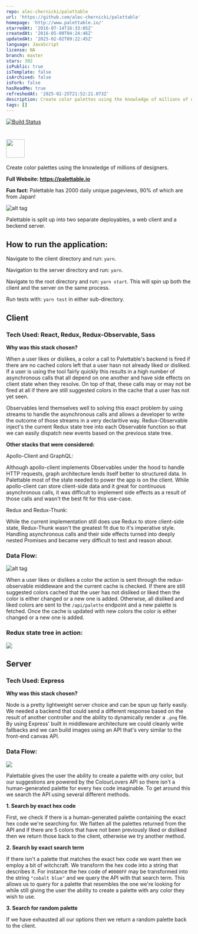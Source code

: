 ```yaml
---
repo: alec-chernicki/palettable
url: 'https://github.com/alec-chernicki/palettable'
homepage: 'http://www.palettable.io/'
starredAt: '2016-07-14T16:33:05Z'
createdAt: '2016-05-09T04:24:46Z'
updatedAt: '2025-02-02T09:22:45Z'
language: JavaScript
license: NA
branch: master
stars: 392
isPublic: true
isTemplate: false
isArchived: false
isFork: false
hasReadMe: true
refreshedAt: '2025-02-25T21:52:21.073Z'
description: Create color palettes using the knowledge of millions of designers.
tags: []
---
```


[![Build Status](https://travis-ci.org/alecortega/palettable.svg?branch=master)](https://travis-ci.org/alecortega/palettable)

# <img src='http://i.imgur.com/580vPI2.png' height='50'></a>

Create color palettes using the knowledge of millions of designers.

**Full Website: https://palettable.io**

**Fun fact:** Palettable has 2000 daily unique pageviews, 90% of which are from Japan! 

![alt tag](http://i63.tinypic.com/16iikx4.png)

Palettable is split up into two separate deployables, a web client and a beckend server.

## How to run the application:

Navigate to the client directory and run: `yarn`.

Navigation to the server directory and run: `yarn`.

Navigate to the root directory and run: `yarn start`. This will spin up both the client and the server on the same process.

Run tests with: `yarn test` in either sub-directory.

## Client

### Tech Used: React, Redux, Redux-Observable, Sass

**Why was this stack chosen?**

When a user likes or dislikes, a color a call to Palettable's backend is fired if there are no cached colors left that a user hasn not already liked or disliked. If a user is using the tool fairly quickly this results in a high number of asynchronous calls that all depend on one another and have side effects on client state when they resolve. On top of that, these calls may or may not be fired at all if there are still suggested colors in the cache that a user has not yet seen.

Observables lend themselves well to solving this exact problem by using streams to handle the asynchronous calls and allows a developer to write the outcome of those streams in a very declaritive way. Redux-Observable inject's the current Redux state tree into each Observable function so that we can easily dispatch new events based on the previous state tree.

**Other stacks that were considered:**

Apollo-Client and GraphQL:

Although apollo-client implements Observables under the hood to handle HTTP requests, graph architecture lends itself better to structured data. In Palettable most of the state needed to power the app is on the client. While apollo-client can store client-side data and it great for continuous asynchronous calls, it was difficult to implement side effects as a result of those calls and wasn't the best fit for this use-case.

Redux and Redux-Thunk:

While the current implementation still does use Redux to store client-side state, Redux-Thunk wasn't the greatest fit due to it's imperative style. Handling asynchronous calls and their side effects turned into deeply nested Promises and became very difficult to test and reason about.

### Data Flow:

![alt tag](http://i64.tinypic.com/2z9bb07.png)

When a user likes or dislikes a color the action is sent through the redux-observable middleware and the current cache is checked. If there are still suggested colors cached that the user has not disliked or liked then the color is either changed or a new one is added. Otherwise, all disliked and liked colors are sent to the `/api/palette` endpoint and a new palette is fetched. Once the cache is updated with new colors the color is either changed or a new one is added.

### Redux state tree in action:

![](https://user-images.githubusercontent.com/6596787/44816030-11bc9c00-abaf-11e8-99a7-c0f5d2bede61.gif)

## Server

### Tech Used: Express

**Why was this stack chosen?**

Node is a pretty lightweight server choice and can be spun up fairly easily. We needed a backend that could send a different response based on the result of another controller and the ability to dynamically render a `.png` file. By using Express' built in middleware architecture we could cleanly write fallbacks and we can build images using an API that's very similar to the front-end canvas API.

### Data Flow:

![](https://user-images.githubusercontent.com/6596787/44816092-3d3f8680-abaf-11e8-9245-82c049864ebc.png)

Palettable gives the user the ability to create a palette with _any_ color, but our suggestions are powered by the ColourLovers API so there isn't a human-generated palette for every hex code imaginable. To get around this we search the API using several different methods.

**1. Search by exact hex code**

First, we check if there is a human-generated palette containing the exact hex code we're searching for. We flatten all the palettes returned from the API and if there are 5 colors that have not been previously liked or disliked then we return those back to the client, otherwise we try another method.

**2. Search by exact search term**

If there isn't a palette that matches the exact hex code we want then we employ a bit of witchcraft. We transform the hex code into a string that describes it. For instance the hex code of `#0000FF` may be transformed into the string `"cobalt blue"` and we query the API with that search term. This allows us to query for a palette that resembles the one we're looking for while still giving the user the ability to create a palette with any color they wish to use.

**3. Search for random palette**

If we have exhausted all our options then we return a random palette back to the client.
